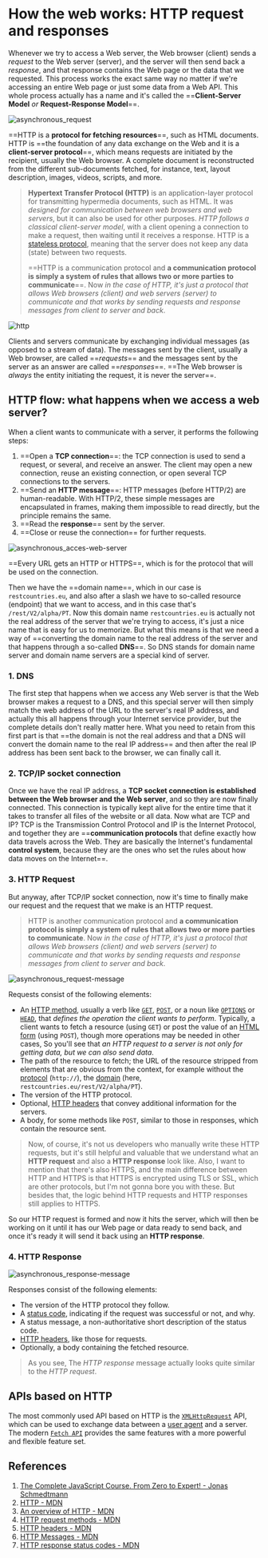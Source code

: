 # How the web works: HTTP request and responses

Whenever we try to access a Web server, the Web browser (client) sends a _request_ to the Web server (server), and the server will then send back a _response_, and that response contains the Web page or the data that we requested. This process works the exact same way no matter if we're accessing an entire Web page or just some data from a Web API. This whole process actually has a name and it's called the ==**Client-Server Model** _or_ **Request-Response Model**==.

![asynchronous_request](../../img/asynchronous_request.jpg)

==HTTP is a **protocol for fetching resources**==, such as HTML documents. HTTP is ==the foundation of any data exchange on the Web and it is a **client-server protocol**==, which means requests are initiated by the recipient, usually the Web browser. A complete document is reconstructed from the different sub-documents fetched, for instance, text, layout description, images, videos, scripts, and more.

> **Hypertext Transfer Protocol (HTTP)** is an application-layer protocol for transmitting hypermedia documents, such as HTML. It was _designed for communication between web browsers and web servers_, but it can also be used for other purposes. _HTTP follows a classical client-server model_, with a client opening a connection to make a request, then waiting until it receives a response. HTTP is a [stateless protocol](https://en.wikipedia.org/wiki/Stateless_protocol), meaning that the server does not keep any data (state) between two requests.
>
> ==HTTP is a communication protocol and **a communication protocol is simply a system of rules that allows two or more parties to communicate**==. Now _in the case of HTTP, it's just a protocol that allows Web browsers (client) and web servers (server) to communicate and that works by sending requests and response messages from client to server and back_.

![http](../../img/http.jpg)

Clients and servers communicate by exchanging individual messages (as opposed to a stream of data). The messages sent by the client, usually a Web browser, are called ==*requests*== and the messages sent by the server as an answer are called ==*responses*==. ==The  Web browser is _always_ the entity initiating the request, it is never the server==.

## HTTP flow: what happens when we access a web server?

When a client wants to communicate with a server, it performs the following steps:

1. ==Open a **TCP connection**==: the TCP connection is used to send a request, or several, and receive an answer. The client may open a new connection, reuse an existing connection, or open several TCP connections to the servers.
2. ==Send an **HTTP message**==: HTTP messages (before HTTP/2) are human-readable. With HTTP/2, these simple messages are encapsulated in frames, making them impossible to read directly, but the principle remains the same.
3. ==Read the **response**== sent by the server.
4. ==Close or reuse the connection== for further requests.

![asynchronous_acces-web-server](../../img/asynchronous_acces-web-server.jpg)

==Every URL gets an HTTP or HTTPS==, which is for the protocol that will be used on the connection.

Then we have the ==domain name==, which in our case is `restcountries.eu`, and also after a slash we have to so-called resource (endpoint) that we want to access, and in this case that's `/rest/V2/alpha/PT`. Now this domain name `restcountries.eu` is actually not the real address of the server that we're trying to access, it's just a nice name that is easy for us to memorize. But what this means is that we need a way of ==converting the domain name to the real address of the server and that happens through a so-called **DNS**==. So DNS stands for domain name server and domain name servers are a special kind of server.

### 1. DNS

The first step that happens when we access any Web server is that the Web browser makes a request to a DNS, and this special server will then simply match the web address of the URL to the server's real IP address, and actually this all happens through your Internet service provider, but the complete details don't really matter here. What you need to retain from this first part is that ==the domain is not the real address and that a DNS will convert the domain name to the real IP address== and then after the real IP address has been sent back to the browser, we can finally call it.

### 2. TCP/IP socket connection

Once we have the real IP address, a **TCP socket connection is established between the Web browser and the Web server**, and so they are now finally connected. This connection is typically kept alive for the entire time that it takes to transfer all files of the website or all data. Now what are TCP and IP? TCP is the Transmission Control Protocol and IP is the Internet Protocol, and together they are ==**communication protocols** that define exactly how data travels across the Web. They are basically the Internet's fundamental **control system**, because they are the ones who set the rules about how data moves on the Internet==.

### 3. HTTP Request

But anyway, after TCP/IP socket connection, now it's time to finally make our request and the request that we make is an HTTP request.

> HTTP is another communication protocol and **a communication protocol is simply a system of rules that allows two or more parties to communicate**. Now _in the case of HTTP, it's just a protocol that allows Web browsers (client) and web servers (server) to communicate and that works by sending requests and response messages from client to server and back_.

![asynchronous_request-message](../../img/asynchronous_request-message.jpg)

Requests consist of the following elements:

- An [HTTP method](https://developer.mozilla.org/en-US/docs/Web/HTTP/Methods), usually a verb like [`GET`](https://developer.mozilla.org/en-US/docs/Web/HTTP/Methods/GET), [`POST`](https://developer.mozilla.org/en-US/docs/Web/HTTP/Methods/POST), or a noun like [`OPTIONS`](https://developer.mozilla.org/en-US/docs/Web/HTTP/Methods/OPTIONS) or [`HEAD`](https://developer.mozilla.org/en-US/docs/Web/HTTP/Methods/HEAD), that _defines the operation the client wants to perform_. Typically, a client wants to fetch a resource (using `GET`) or post the value of an [HTML form](https://developer.mozilla.org/en-US/docs/Learn/Forms) (using `POST`), though more operations may be needed in other cases, So you'll see that _an HTTP request to a server is not only for getting data, but we can also send data_.
- The path of the resource to fetch; the URL of the resource stripped from elements that are obvious from the context, for example without the [protocol](https://developer.mozilla.org/en-US/docs/Glossary/Protocol) (`http://`), the [domain](https://developer.mozilla.org/en-US/docs/Glossary/Domain) (here, `restcountries.eu/rest/V2/alpha/PT`).
- The version of the HTTP protocol.
- Optional, [HTTP headers](https://developer.mozilla.org/en-US/docs/Web/HTTP/Headers) that convey additional information for the servers.
- A body, for some methods like `POST`, similar to those in responses, which contain the resource sent.

> Now, of course, it's not us developers who manually write these HTTP requests, but it's still helpful and valuable that we understand what an **HTTP request** and also a **HTTP response** look like. Also, I want to mention that there's also HTTPS, and the main difference between HTTP and HTTPS is that HTTPS is encrypted using TLS or SSL, which are other protocols, but I'm not gonna bore you with these. But besides that, the logic behind HTTP requests and HTTP responses still applies to HTTPS.

So our HTTP request is formed and now it hits the server, which will then be working on it until it has our Web page or data ready to send back, and once it's ready it will send it back using an **HTTP response**.

### 4. HTTP Response

![asynchronous_response-message](../../img/asynchronous_response-message.jpg)

Responses consist of the following elements:

- The version of the HTTP protocol they follow.
- A [status code](https://developer.mozilla.org/en-US/docs/Web/HTTP/Status), indicating if the request was successful or not, and why.
- A status message, a non-authoritative short description of the status code.
- [HTTP headers](https://developer.mozilla.org/en-US/docs/Web/HTTP/Headers), like those for requests.
- Optionally, a body containing the fetched resource.

> As you see, The _HTTP response_ message actually looks quite similar to the _HTTP request_.

## APIs based on HTTP

The most commonly used API based on HTTP is the [`XMLHttpRequest`](https://developer.mozilla.org/en-US/docs/Web/API/XMLHttpRequest) API, which can be used to exchange data between a [user agent](https://developer.mozilla.org/en-US/docs/Glossary/User_agent) and a server. The modern [`Fetch API`](https://developer.mozilla.org/en-US/docs/Web/API/Fetch_API) provides the same features with a more powerful and flexible feature set.

## References

1. [The Complete JavaScript Course. From Zero to Expert! - Jonas Schmedtmann](https://www.udemy.com/course/the-complete-javascript-course/?utm_source=adwords&utm_medium=udemyads&utm_campaign=JavaScript_v.PROF_la.EN_cc.ROWMTA-B_ti.6368&utm_content=deal4584&utm_term=_._ag_130756014153_._ad_558386196906_._kw__._de_c_._dm__._pl__._ti_dsa-774930039569_._li_1011789_._pd__._&matchtype=&gclid=CjwKCAjwiuuRBhBvEiwAFXKaNCuaAhZ8UB5kIldtb76eeAyfM0SUKeceBq3FKF24pNxDVe-_g0-DPxoCnWwQAvD_BwE)
1. [HTTP - MDN](https://developer.mozilla.org/en-US/docs/Web/HTTP)
1. [An overview of HTTP - MDN](https://developer.mozilla.org/en-US/docs/Web/HTTP/Overview)
1. [HTTP request methods - MDN](https://developer.mozilla.org/en-US/docs/Web/HTTP/Methods)
1. [HTTP headers - MDN](https://developer.mozilla.org/en-US/docs/Web/HTTP/Headers)
1. [HTTP Messages - MDN](https://developer.mozilla.org/en-US/docs/Web/HTTP/Messages)
1. [HTTP response status codes - MDN](https://developer.mozilla.org/en-US/docs/Web/HTTP/Status)
